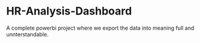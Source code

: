# HR-Analysis-Dashboard
A complete powerbi project where we export the data into meaning full and unnterstandable.
